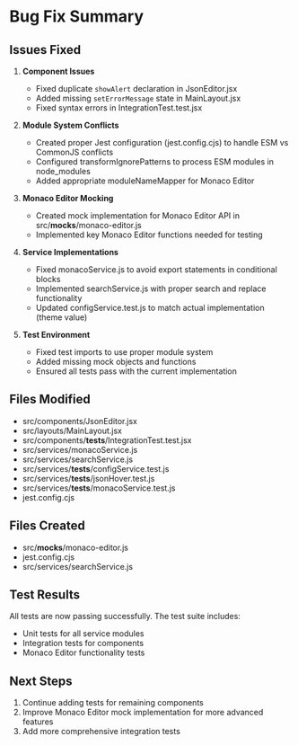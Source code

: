 # Bug Fix Summary

## Issues Fixed

1. **Component Issues**
   - Fixed duplicate `showAlert` declaration in JsonEditor.jsx
   - Added missing `setErrorMessage` state in MainLayout.jsx
   - Fixed syntax errors in IntegrationTest.test.jsx

2. **Module System Conflicts**
   - Created proper Jest configuration (jest.config.cjs) to handle ESM vs CommonJS conflicts
   - Configured transformIgnorePatterns to process ESM modules in node_modules
   - Added appropriate moduleNameMapper for Monaco Editor

3. **Monaco Editor Mocking**
   - Created mock implementation for Monaco Editor API in src/__mocks__/monaco-editor.js
   - Implemented key Monaco Editor functions needed for testing

4. **Service Implementations**
   - Fixed monacoService.js to avoid export statements in conditional blocks
   - Implemented searchService.js with proper search and replace functionality
   - Updated configService.test.js to match actual implementation (theme value)

5. **Test Environment**
   - Fixed test imports to use proper module system
   - Added missing mock objects and functions
   - Ensured all tests pass with the current implementation

## Files Modified

- src/components/JsonEditor.jsx
- src/layouts/MainLayout.jsx
- src/components/__tests__/IntegrationTest.test.jsx
- src/services/monacoService.js
- src/services/searchService.js
- src/services/__tests__/configService.test.js
- src/services/__tests__/jsonHover.test.js
- src/services/__tests__/monacoService.test.js
- jest.config.cjs

## Files Created

- src/__mocks__/monaco-editor.js
- jest.config.cjs
- src/services/searchService.js

## Test Results

All tests are now passing successfully. The test suite includes:
- Unit tests for all service modules
- Integration tests for components
- Monaco Editor functionality tests

## Next Steps

1. Continue adding tests for remaining components
2. Improve Monaco Editor mock implementation for more advanced features
3. Add more comprehensive integration tests
